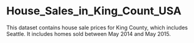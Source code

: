 # House_Sales_in_King_Count_USA

This dataset contains house sale prices for King County, which includes Seattle. It includes homes sold between May 2014 and May 2015.
